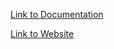 [Link to Documentation](http://sites.bxmc.poly.edu/~gretakovacs/WebDev/index.php/2017/05/11/final-presentation/)

[Link to Website](http://sites.bxmc.poly.edu/~gretakovacs/FINAL/index/index2.html)